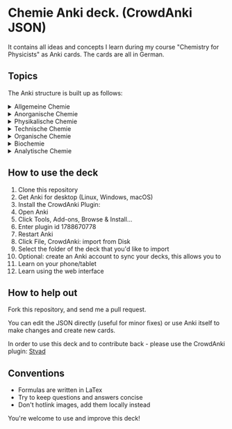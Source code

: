 # Chemie Anki deck. (CrowdAnki JSON)

It contains all ideas and concepts I learn during my course "Chemistry for Physicists" as Anki cards. The cards are all in German.

## Topics
The Anki structure is built up as follows:

<details>
  <summary>Allgemeine Chemie</summary>

  <details>
    <summary>&nbsp;&nbsp;i. Atomaufbau</summary>

    * [ ] Thomsonsche Atommodell  #b46bda63
    * [ ] Rutherford Atommodell  #446b55f5
    * [ ] Balmer-Serie  #a3eb4e23
    * [ ] Bohr'sche Postulat  #5a8c3ad2
    * [ ] Quantenmechanik  #44892e88
    * [ ] Wellenfunktion  #d7ba5f1a
    * [ ] Schrödinger Gleichung  #56cf2a1a
    * [ ] Hamiltonoperator  #ca6b98f1
    * [ ] Quantenzahl  #d6c23649
    * [ ] Entartung (Quantenmechanik)  #af59cd13
    * [ ] Atomorbital  #2f9b0283
    * [ ] Pauling-Schreibweise  #c9c2dfbe
    * [ ] Hundsche Regel  #994a510f
    * [ ] Regel des Energieminimums  #9cee51cb
    * [ ] Rumpfelektronen  #8556e05b
    * [ ] Valenzelektronen  #0153202c
    * [ ] Ionisiserungsenergie  #e58e1ed5
    * [ ] Elektronenaffinität  #2b00fa53
    * [ ] Elektronegativität  #0cf5ca1b
    * [ ] Atomgewicht  #ed91b5fc
    * [ ] Atomradius  #5bf1cbdc
  </details>

  <details>
    <summary>&nbsp;&nbsp;ii. Periodensystem der Elemente</summary>

    * [ ] Periodensystem  #19a5e571
    * [ ] Alkalimetalle  #f2cbbf4b
    * [ ] Alkalimetalle  #dfade20a
    * [ ] Erdalkalimetalle  #4ac218a9
    * [ ] Übergangsmetalle  #2f9212c6
    * [ ] Lanthanoide  #02b98a0f
    * [ ] Actinoide  #6feaca58
    * [ ] Metalle des p-Blocks  #4f767d66
    * [ ] Halbmetalle  #95eff9bd
    * [ ] Nichtmetalle  #c3bd8bb4
    * [ ] Halogene  #bff48e5b
    * [ ] Edelgase  #9a47b098
    * [ ] Hauptgruppen  #c2e195d9
    * [ ] Nebengruppen  #3a8519bc
    * [ ] Elektronenkonfiguration  #3fc2cd8a
    * [ ] Molekülion  #f4e31f9e
    * [ ] IUPAC  #69eec487
    * [ ] Trivialname  #42dc2cd7
    * [ ] Systematische Elementnamen  #e415e566
    * [ ] Aufbauprinzip  #7497047f
    * [ ] Edukte  #409be617
    * [ ] Anion  #8e670e69
    * [ ] Kation  #5ab79ee5
    * [ ] Massenzahl  #2ac14c60
    * [ ] Nukleonenzahl  #6e7c16cf
    * [ ] Masseneinheit  #d890f7b0
    * [ ] Nuklid  #77615df0
    * [ ] Isotope  #7be1f64e
    * [ ] Reinelement  #19091494
    * [ ] Mischelement  #52d11aa5
    * [ ] Atommasse  #87041e6d
  </details>

  <details>
    <summary>&nbsp;&nbsp;iii. Chemische Bindungen</summary>

    * [ ] Prinzip vom kleinsten Zwang  #411710bb
    * [ ] Ionische Bindung  #93962ec5
    * [ ] Isomerie  #e96887c0
    * [ ] Summenformel  #f316e19c
    * [ ] Dissoziation  #c6b3ad12
    * [ ] Löslichkeitsprodukt  #1aad8291
    * [ ] Phasenübergänge  #5dfda79c
    * [ ] Gemisch  #a8e4caaa
  </details>

  <details>
    <summary>&nbsp;&nbsp;iv. Grundlagen der Stöchiometrie</summary>

    * [ ] Gesetz der konstanten Proportionen  #3fed77bd
    * [ ] Gesetz der multiplen Proportionen  #f62ebf62
    * [ ] Massenerhaltungssatz  #d285d3ae
    * [ ] Teilchenzahl  #a80df4b2
    * [ ] Stoffmenge  #affd80e8
    * [ ] Konzentration  #1afb1200
    * [ ] Molalität  #9bd18a59
    * [ ] Molenbruch  #116c1023
    * [ ] Aktivität  #3e71b231
    * [ ] Molare Reaktionsenthalphie  #cc0c03d6
    * [ ] Gleichgewichtskonstante  #73de12f8
  </details>

  <details>
    <summary>&nbsp;&nbsp;v. Säuren, Basen und Salze</summary>

    * [ ] Säure - Base Gleichung  #21df93d5
    * [ ] Autoprotolyse  #83b06bb9
    * [ ] pH-Wert  #1db70879
    * [ ] Säure-Base Titration  #70c00531
  </details>

  <details>
    <summary>&nbsp;&nbsp;vi. Redoxreaktionen</summary>

    * [ ] Redox-Reaktion  #5d93137f
    * [ ] Oxidationszahl  #8c6463fa
    * [ ] Oxidationsmittel  #cfd8b8a1
    * [ ] Reduktionsmittel  #a50cdfcf
  </details>
</details>

<details>
  <summary>Anorganische Chemie</summary>

  <details>
    <summary>&nbsp;&nbsp;i. Chemie der Metalle</summary>

    * [ ] Kristalle  #6568d9ba
    * [ ] Kristallstruktur  #b95fb639
    * [ ] Kristallstrukturanalyse  #3c006ee3
    * [ ] Kristallwasser  #5895cea4
    * [ ] Einkristall  #24a40655
    * [ ] Kugelpackung  #c3c421ed
    * [ ] Koordinationszahl  #fb0b1ba9
    * [ ] Elektronengasmodell  #465cdf11
    * [ ] Duktilität  #2cb8a45e
    * [ ] Valenzband  #0bcefa9e
    * [ ] Leitungsband  #1533e489
    * [ ] Unedle Metalle  #4885ddde
    * [ ] Elektrochemische Spannungsreihe  #883e6418
    * [ ] Daniell-Element  #0c13ce7a
    * [ ] Leichtmetalle  #0a88454a
    * [ ] Schwermetalle  #d958a4c2
  </details>

  <details>
    <summary>&nbsp;&nbsp;ii. Chemie der Nichtmetalle</summary>

    *
  </details>

  <details>
    <summary>&nbsp;&nbsp;iii. Komplexchemie, einschließlich der Bioanorganischen Chemie</summary>

    * Komplexometrie
    * Zentralkomplex
    * Ligand
    * Kristallfeldtheorie
    * Ligandenfeldtheorie
    * 18 Elektronen Regel
  </details>

  <details>
    <summary>&nbsp;&nbsp;iv. Festkörperchemie</summary>

    *
  </details>

  <details>
    <summary>&nbsp;&nbsp;v. Kristallographie</summary>

    *
  </details>

  <details>
    <summary>&nbsp;&nbsp;vi. Strukturchemie</summary>

    *
  </details>

  <details>
    <summary>&nbsp;&nbsp;vii. Metallorganische Chemie</summary>

    *
  </details>

  <details>
    <summary>&nbsp;&nbsp;iix. Kolloidchemie</summary>

    *
  </details>

  <details>
    <summary>&nbsp;&nbsp;ix. Atmosphärenchemie</summary>

    *
  </details>

  <details>
    <summary>&nbsp;&nbsp;x. Mineralsäuren</summary>

    *
  </details>
</details>

<details>
  <summary>Physikalische Chemie</summary>
  <details>
    <summary>&nbsp;&nbsp;i. Theoretische Chemie</summary>

    *
  </details>

  <details>
    <summary>&nbsp;&nbsp;ii. Chemische Thermodynamik</summary>

    * Destillation
  </details>

  <details>
    <summary>&nbsp;&nbsp;iii. Kinetik</summary>

    * Reaktionskinetik
    * Katalysator
    * Aktivierungsenergie
  </details>

  <details>
    <summary>&nbsp;&nbsp;iv. Spektroskopie</summary>

    *
  </details>

  <details>
    <summary>&nbsp;&nbsp;v. Elektrochemie</summary>

    *
  </details>
</details>

<details>
  <summary>Technische Chemie</summary>

  <details>
    <summary>&nbsp;&nbsp;vii. Chemische Geräte</summary>

    * [ ] Umkristallisation  #b83daf89
    * [ ] Erlenmeyerkolben  #65651145
    * [ ] Messkolben  #9cd88702
    * [ ] Bürette  #64521076
    * [ ] Uhrglas  #69c20ed6
    * [ ] Magnetrührer  #d69397ae
    * [ ] Becherglas  #72728d28
    * [ ] Messzylinder  #6f693def
    * [ ] Trichter  #36a03a59
    * [ ] Pippete  #a0258582
  </details>
</details>

<details>
  <summary>Organische Chemie</summary>

  <details>
    <summary>&nbsp;&nbsp;i. </summary>

    * Funktionelle Gruppen
    * Derivate
    * Farbstoff
    * Kohlenwasserstoffe
    * Halogenkohlenwasserstoffe sind Kohlenwasserstoffe
    * Sauerstoff- und Hydroxyverbindungen
      * Alkohole
      * Aldehyde
      * Ester
      * Ether
      * Ketone
      * Carbonsäuren
    * Stickstoffverbindungen
      * Amine
      * Amide
      * Diazoniumsalze
      * Nitroverbindungen, beispielsweise TNT
      * Nitrile
    * Schwefelverbindungen
      * Alkanthiole
      * Sulfide
      * Disulfide
      * Ester der Schwefelsäure
      * Sulfone
      * Sulfoxide
      * Thionamide
      * Thiolester
      * Thiosäure
    * Phosphorverbindungen
      * Phosphorsäureester
      * Phosphine, beispielsweise Triphenylphosphin
    * Metallorganische Verbindungen, beispielsweise Ferrocen
    * Einteilung nach Kohlenstoffgerüst
      * Aliphatische Kohlenwasserstoffe (Aliphaten)
      * Acyclische Kohlenwasserstoffe
      * Gesättigt (Alkane)
      * Ungesättigt (Alkene und Alkine)
      * Cyclische Kohlenwasserstoffe
      * Aromatische Kohlenwasserstoffe (Aromaten)
      * Einfache Aromaten
      * Kondensierte Aromaten
      * Heterocyclen
      * Biochemische Verbindungen (Alkaloide, Aminosäuren, Kohlenhydrate, Proteine, Steroide, Terpene, Vitamine)
  </details>
</details>

<details>
  <summary>Biochemie</summary>
  <details>
    <summary>&nbsp;&nbsp;i. Medizinische Biochemie</summary>

    *
  </details>

  <details>
    <summary>&nbsp;&nbsp;i. Ökologische Biochemie</summary>

    *
  </details>

  <details>
    <summary>&nbsp;&nbsp;i. <Pflanzenbiochemie/summary>

    *
  </details>

  <details>
    <summary>&nbsp;&nbsp;i. Immunbiochemie</summary>

    *
  </details>

  <details>
    <summary>&nbsp;&nbsp;i. Neurochemie</summary>

    *
  </details>

  <details>
    <summary>&nbsp;&nbsp;i. Naturstoffchemie</summary>

    *
  </details>

  <details>
    <summary>&nbsp;&nbsp;i. Enzymologie</summary>

    *
  </details>

  <details>
    <summary>&nbsp;&nbsp;i. Signaltransduktion</summary>

    *
  </details>
</details>

<details>
  <summary>Analytische Chemie</summary>

  <details>
    <summary>&nbsp;&nbsp;i. Qualitativer Analyse</summary>

    * Nachweisreaktionen
    * Flammenfärbung
    * Papierchromatographie
  </details>

  <details>
    <summary>&nbsp;&nbsp;ii. Quantitativer Analyse</summary>

    * Photometrie
    * Titration (Volumetrie)
    * Gravimetrie
    * Spektroskopie
    * Massenspektrometrie (MS)
    * Kernresonanz-Spektroskopie (NMR)
    * Chromatographie
    * Elektroanalytische Messmethoden
    * Chemosensoren
  </details>

  <details>
    <summary>&nbsp;&nbsp;iii. Strukturanalytik</summary>

    * Röntgenstrukturanalyse
  </details>
</details>


## How to use the deck
1. Clone this repository
1. Get Anki for desktop (Linux, Windows, macOS)
1. Install the CrowdAnki Plugin:
  1. Open Anki
  1. Click Tools, Add-ons, Browse & Install...
  1. Enter plugin id 1788670778
  1. Restart Anki
1. Click File, CrowdAnki: import from Disk
  1. Select the folder of the deck that you'd like to import
1. Optional: create an Anki account to sync your decks, this allows you to
  1. Learn on your phone/tablet
  1. Learn using the web interface


## How to help out

Fork this repository, and send me a pull request.

You can edit the JSON directly (useful for minor fixes) or use Anki itself to make changes and create new cards.

In order to use this deck and to contribute back - please use the CrowdAnki plugin: [Stvad](https://github.com/Stvad/CrowdAnki)

## Conventions

- Formulas are written in LaTex
- Try to keep questions and answers concise
- Don't hotlink images, add them locally instead

You're welcome to use and improve this deck!
